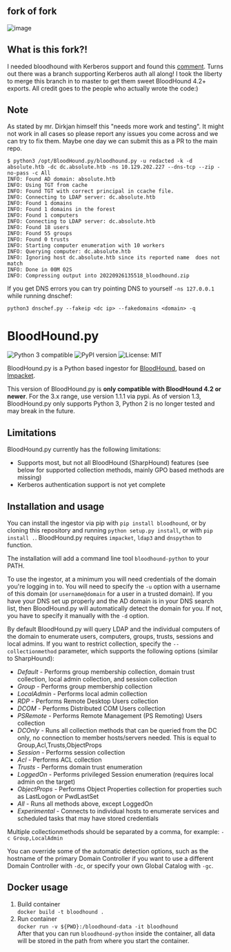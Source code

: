 
## fork of fork



![image](https://github.com/wlfrag/BloodHound.py-Kerberos/assets/43529877/30e6b1de-cea3-4241-b52f-22d7b78231af)











## What is this fork?!

I needed bloodhound with Kerberos support and found this [comment](https://github.com/fox-it/BloodHound.py/pull/77#issuecomment-1040080895). Turns out there was a branch supporting Kerberos auth all along! I took the liberty to merge this branch in to master to get them sweet BloodHound 4.2+ exports. All credit goes to the people who actually wrote the code:)
















## Note

As stated by mr. Dirkjan himself this "needs more work and testing". It might not work in all cases so please report any issues you come across and we can try to fix them. Maybe one day we can submit this as a PR to the main repo.

```
$ python3 /opt/BloodHound.py/bloodhound.py -u redacted -k -d absolute.htb -dc dc.absolute.htb -ns 10.129.202.227 --dns-tcp --zip -no-pass -c All
INFO: Found AD domain: absolute.htb
INFO: Using TGT from cache
INFO: Found TGT with correct principal in ccache file.
INFO: Connecting to LDAP server: dc.absolute.htb
INFO: Found 1 domains
INFO: Found 1 domains in the forest
INFO: Found 1 computers
INFO: Connecting to LDAP server: dc.absolute.htb
INFO: Found 18 users
INFO: Found 55 groups
INFO: Found 0 trusts
INFO: Starting computer enumeration with 10 workers
INFO: Querying computer: dc.absolute.htb
INFO: Ignoring host dc.absolute.htb since its reported name  does not match
INFO: Done in 00M 02S
INFO: Compressing output into 20220926135518_bloodhound.zip
```

If you get DNS errors you can try pointing DNS to yourself `-ns 127.0.0.1` while running dnschef:

```
python3 dnschef.py --fakeip <dc ip> --fakedomains <domain> -q
```

# BloodHound.py

![Python 3 compatible](https://img.shields.io/badge/python-3.x-blue.svg)
![PyPI version](https://img.shields.io/pypi/v/bloodhound.svg)
![License: MIT](https://img.shields.io/pypi/l/bloodhound.svg)

BloodHound.py is a Python based ingestor for [BloodHound](https://github.com/BloodHoundAD/BloodHound), based on [Impacket](https://github.com/CoreSecurity/impacket/).

This version of BloodHound.py is **only compatible with BloodHound 4.2 or newer**. For the 3.x range, use version 1.1.1 via pypi. As of version 1.3, BloodHound.py only supports Python 3, Python 2 is no longer tested and may break in the future.

## Limitations

BloodHound.py currently has the following limitations:

-   Supports most, but not all BloodHound (SharpHound) features (see below for supported collection methods, mainly GPO based methods are missing)
-   Kerberos authentication support is not yet complete

## Installation and usage

You can install the ingestor via pip with `pip install bloodhound`, or by cloning this repository and running `python setup.py install`, or with `pip install .`.
BloodHound.py requires `impacket`, `ldap3` and `dnspython` to function.

The installation will add a command line tool `bloodhound-python` to your PATH.

To use the ingestor, at a minimum you will need credentials of the domain you're logging in to.
You will need to specify the `-u` option with a username of this domain (or `username@domain` for a user in a trusted domain). If you have your DNS set up properly and the AD domain is in your DNS search list, then BloodHound.py will automatically detect the domain for you. If not, you have to specify it manually with the `-d` option.

By default BloodHound.py will query LDAP and the individual computers of the domain to enumerate users, computers, groups, trusts, sessions and local admins.
If you want to restrict collection, specify the `--collectionmethod` parameter, which supports the following options (similar to SharpHound):

-   _Default_ - Performs group membership collection, domain trust collection, local admin collection, and session collection
-   _Group_ - Performs group membership collection
-   _LocalAdmin_ - Performs local admin collection
-   _RDP_ - Performs Remote Desktop Users collection
-   _DCOM_ - Performs Distributed COM Users collection
-   _PSRemote_ - Performs Remote Management (PS Remoting) Users collection
-   _DCOnly_ - Runs all collection methods that can be queried from the DC only, no connection to member hosts/servers needed. This is equal to Group,Acl,Trusts,ObjectProps
-   _Session_ - Performs session collection
-   _Acl_ - Performs ACL collection
-   _Trusts_ - Performs domain trust enumeration
-   _LoggedOn_ - Performs privileged Session enumeration (requires local admin on the target)
-   _ObjectProps_ - Performs Object Properties collection for properties such as LastLogon or PwdLastSet
-   _All_ - Runs all methods above, except LoggedOn
-   _Experimental_ - Connects to individual hosts to enumerate services and scheduled tasks that may have stored credentials

Multiple collectionmethods should be separated by a comma, for example: `-c Group,LocalAdmin`

You can override some of the automatic detection options, such as the hostname of the primary Domain Controller if you want to use a different Domain Controller with `-dc`, or specify your own Global Catalog with `-gc`.

## Docker usage

1. Build container  
   `docker build -t bloodhound .`
2. Run container  
   `docker run -v ${PWD}:/bloodhound-data -it bloodhound`  
   After that you can run `bloodhound-python` inside the container, all data will be stored in the path from where you start the container.
